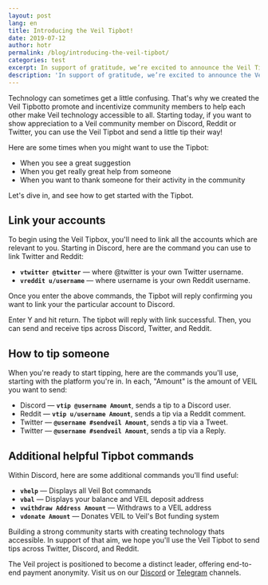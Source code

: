 ```yaml
---
layout: post
lang: en
title: Introducing the Veil Tipbot!
date: 2019-07-12
author: hotr
permalink: /blog/introducing-the-veil-tipbot/
categories: test
excerpt: In support of gratitude, we’re excited to announce the Veil Tipbot!
description: 'In support of gratitude, we’re excited to announce the Veil Tipbot!'
---
```


Technology can sometimes get a little confusing. That's why we created the Veil Tipbotto promote and incentivize community members to help each other make Veil technology accessible to all. Starting today, if you want to show appreciation to a Veil community member on Discord, Reddit or Twitter, you can use the Veil Tipbot and send a little tip their way! 

Here are some times when you might want to use the Tipbot:

- When you see a great suggestion
- When you get really great help from someone
- When you want to thank someone for their activity in the community

Let's dive in, and see how to get started with the Tipbot.

## Link your accounts

To begin using the Veil Tipbox, you'll need to link all the accounts which are relevant to you. Starting in Discord, here are the command you can use to link Twitter and Reddit:

- **`vtwitter @twitter`** — where @twitter is your own Twitter username.
- **`vreddit u/username`** — where username is your own Reddit username.

Once you enter the above commands, the Tipbot will reply confirming you want to link your the particular account to Discord. 

Enter Y and hit return. The tipbot will reply with link successful. Then, you can send and receive tips across Discord, Twitter, and Reddit.

## How to tip someone

When you're ready to start tipping, here are the commands you'll use, starting with the platform you're in. In each, "Amount" is the amount of VEIL you want to send:

- Discord — **`vtip @username Amount`**, sends a tip to a Discord user.
- Reddit — **`vtip u/username Amount`**, sends a tip via a Reddit comment.
- Twitter — **`@username #sendveil Amount`**, sends a tip via a Tweet.
- Twitter — **`@username #sendveil Amount`**, sends a tip via a Reply.

## Additional helpful Tipbot commands

Within Discord, here are some additional commands you'll find useful:

- **`vhelp`** — Displays all Veil Bot commands
- **`vbal`** — Displays your balance and VEIL deposit address
- **`vwithdraw Address Amount`** — Withdraws to a VEIL address
- **`vdonate Amount`** — Donates VEIL to Veil's Bot funding system

Building a strong community starts with creating technology thats accessible. In support of that aim, we hope you'll use the Veil Tipbot to send tips across Twitter, Discord, and Reddit. 

The Veil project is positioned to become a distinct leader, offering end-to-end payment anonymity. Visit us on our [Discord](https://discord.veil-project.com/) or [Telegram](https://telegram.veil-project.com/) channels.
